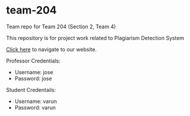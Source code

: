 # team-204
Team repo for Team 204 (Section 2, Team 4)

This repository is for project work related to Plagiarism Detection System

[Click here](http://ec2-18-220-236-121.us-east-2.compute.amazonaws.com:8080/#!/) to navigate to our website.

Professor Credentials: 
- Username: jose
- Password: jose

Student Credentails:
- Username: varun
- Password: varun
